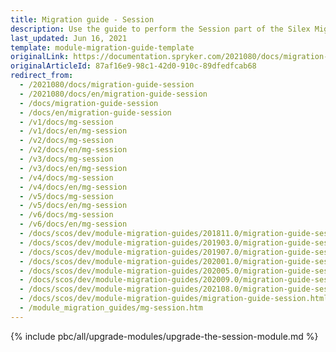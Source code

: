 ```yaml
---
title: Migration guide - Session
description: Use the guide to perform the Session part of the Silex Migration Effort.
last_updated: Jun 16, 2021
template: module-migration-guide-template
originalLink: https://documentation.spryker.com/2021080/docs/migration-guide-session
originalArticleId: 87af16e9-98c1-42d0-910c-89dfedfcab68
redirect_from:
  - /2021080/docs/migration-guide-session
  - /2021080/docs/en/migration-guide-session
  - /docs/migration-guide-session
  - /docs/en/migration-guide-session
  - /v1/docs/mg-session
  - /v1/docs/en/mg-session
  - /v2/docs/mg-session
  - /v2/docs/en/mg-session
  - /v3/docs/mg-session
  - /v3/docs/en/mg-session
  - /v4/docs/mg-session
  - /v4/docs/en/mg-session
  - /v5/docs/mg-session
  - /v5/docs/en/mg-session
  - /v6/docs/mg-session
  - /v6/docs/en/mg-session
  - /docs/scos/dev/module-migration-guides/201811.0/migration-guide-session.html
  - /docs/scos/dev/module-migration-guides/201903.0/migration-guide-session.html
  - /docs/scos/dev/module-migration-guides/201907.0/migration-guide-session.html
  - /docs/scos/dev/module-migration-guides/202001.0/migration-guide-session.html
  - /docs/scos/dev/module-migration-guides/202005.0/migration-guide-session.html
  - /docs/scos/dev/module-migration-guides/202009.0/migration-guide-session.html
  - /docs/scos/dev/module-migration-guides/202108.0/migration-guide-session.html
  - /docs/scos/dev/module-migration-guides/migration-guide-session.html
  - /module_migration_guides/mg-session.htm
---
```


{% include pbc/all/upgrade-modules/upgrade-the-session-module.md %} <!-- To edit, see /_includes/pbc/all/upgrade-modules/upgrade-the-session-module.md -->
